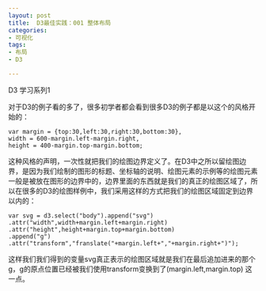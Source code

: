 ```yaml
---
layout: post
title:  D3最佳实践：001 整体布局
categories:
- 可视化
tags:
- 布局
- D3

---
```


D3 学习系列1

对于D3的例子看的多了，很多初学者都会看到很多D3的例子都是以这个的风格开始的：

	var margin = {top:30,left:30,right:30,bottom:30},
	width = 600-margin.left-margin.right,
	height = 400-margin.top-margin.bottom;
	
这种风格的声明，一次性就把我们的绘图边界定义了。在D3中之所以留绘图边界，是因为我们绘制的图形的标题、坐标轴的说明、绘图元素的示例等的绘图元素一般是被放在图形的边界中的，边界里面的东西就是我们的真正的绘图区域了，所以在很多的D3的绘图样例中，我们采用这样的方式把我们的绘图区域固定到边界以内的：

	var svg = d3.select("body").append("svg")
	.attr("width",width+margin.left+margin.right)
	.attr("height",height+margin.top+margin.bottom)
	.append("g")
	.attr("transform","franslate("+margin.left+","+margin.right+")");
	
这样我们我们得到的变量svg真正表示的绘图区域就是我们在最后追加进来的那个g，g的原点位置已经被我们使用transform变换到了(margin.left,margin.top) 这一点。

